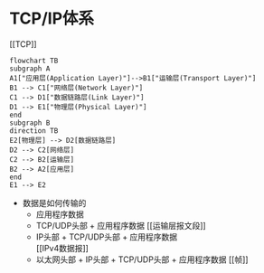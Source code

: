 # TCP/IP体系

[[TCP]]


```mermaid
flowchart TB
subgraph A
A1["应用层(Application Layer)"]-->B1["运输层(Transport Layer)"]
B1 --> C1["网络层(Network Layer)"]
C1 --> D1["数据链路层(Link Layer)"] 
D1 --> E1["物理层(Physical Layer)"]
end
subgraph B
direction TB
E2[物理层] --> D2[数据链路层]
D2 --> C2[网络层]
C2 --> B2[运输层]
B2 --> A2[应用层]
end
E1 --> E2
```


- 数据是如何传输的
  - 应用程序数据
  - TCP/UDP头部 + 应用程序数据 
     [[运输层报文段]]
  - IP头部 + TCP/UDP头部 + 应用程序数据  
     [[IPv4数据报]]
  - 以太网头部 + IP头部 + TCP/UDP头部 + 应用程序数据
     [[帧]]